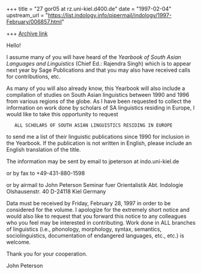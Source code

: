 +++
title = "27 gor05 at rz.uni-kiel.d400.de"
date = "1997-02-04"
upstream_url = "https://list.indology.info/pipermail/indology/1997-February/006857.html"

+++
[Archive link](https://list.indology.info/pipermail/indology/1997-February/006857.html)


Hello!

I assume many of you will have heard of the _Yearbook of South Asian 
Languages and Linguistics_ (Chief Ed.: Rajendra Singh) which is to appear 
next year by Sage Publications and that you may also have received calls for 
contributions, etc.

As many of you will also already know, this Yearbook will also include 
a compilation of studies on South Asian linguistics between 1990 and 1996 
from various regions of the globe. As I have been requested to collect the 
information on work done by scholars of SA linguistics residing in Europe,
I would like to take this opportunity to request 

       ALL SCHOLARS OF SOUTH ASIAN LINGUISTICS RESIDING IN EUROPE 

to send me a list of their linguistic publications since 1990 for inclusion 
in the Yearbook. If the publication is not written in English, please include 
an English translation of the title.

The information may be sent by email to  jpeterson at indo.uni-kiel.de

or by fax to +49-431-880-1598

or by airmail to  John Peterson
		  Seminar fuer Orientalistik
                  Abt. Indologie
                  Olshausenstr. 40
                  D-24118 Kiel
                  Germany

Data must be received by Friday, February 28, 1997 in order to be 
considered for the volume. I apologize for the extremely short notice and 
would also like to request that you forward this notice to any colleagues 
who you feel may be interested in contributing. Work done in ALL branches 
of linguistics (i.e., phonology, morphology, syntax, semantics, 
sociolinguistics, documentation of endangered languages, etc., etc.) is 
welcome.

Thank you for your cooperation.

John Peterson




